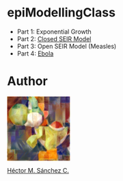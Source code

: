 # epiModellingClass

* Part 1: Exponential Growth
* Part 2: [Closed SEIR Model](https://github.com/Chipdelmal/epiModellingClass/blob/master/Practical01/SEIR.ipynb)
* Part 3: Open SEIR Model (Measles)
* Part 4: [Ebola](https://github.com/Chipdelmal/epiModellingClass/blob/master/Practical01/ebolaSimple.ipynb)

# Author

<img src="./media/yoshi.jpg" height="150px" align="middle"><br>

[Héctor M. Sánchez C.](https://chipdelmal.github.io/)
